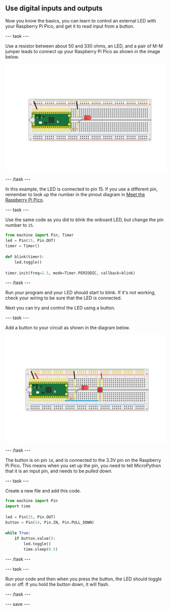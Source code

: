 ## Use digital inputs and outputs

Now you know the basics, you can learn to control an external LED with your Raspberry Pi Pico, and get it to read input from a button.

--- task ---

Use a resistor between about 50 and 330 ohms, an LED, and a pair of M-M jumper leads to connect up your Raspberry Pi Pico as shown in the image below.

![LED and resistor connected to the Pico](images/single_LED.png)

--- /task ---

In this example, the LED is connected to pin 15. If you use a different pin, remember to look up the number in the pinout diagram in [Meet the Raspberry Pi Pico](1.html).

--- task ---

Use the same code as you did to blink the onboard LED, but change the pin number to `15`.

```python
from machine import Pin, Timer
led = Pin(15, Pin.OUT)
timer = Timer()

def blink(timer):
    led.toggle()
	
timer.init(freq=2.5, mode=Timer.PERIODIC, callback=blink)
```

--- /task ---

Run your program and your LED should start to blink. If it's not working, check your wiring to be sure that the LED is connected.

Next you can try and control the LED using a button.

--- task ---

Add a button to your circuit as shown in the diagram below.

![LED and button on a breadboard](images/button_and_LED.png)

--- /task ---

The button is on pin `14`, and is connected to the 3.3V pin on the Raspberry Pi Pico. This means when you set up the pin, you need to tell MicroPython that it is an input pin, and needs to be *pulled down*.

--- task ---

Create a new file and add this code.

``` python
from machine import Pin
import time

led = Pin(15, Pin.OUT)
button = Pin(14, Pin.IN, Pin.PULL_DOWN)

while True:
    if button.value():
	    led.toggle()
        time.sleep(0.5)
```

--- /task ---

--- task ---

Run your code and then when you press the button, the LED should toggle on or off. If you hold the button down, it will flash.

--- /task ---

--- save ---
